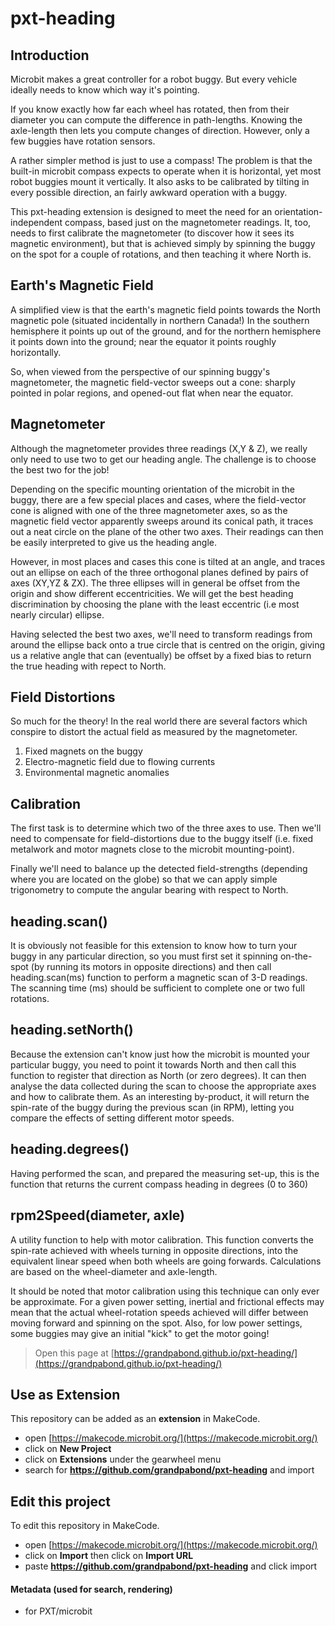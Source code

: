 # pxt-heading

## Introduction
Microbit makes a great controller for a robot buggy. But every vehicle ideally needs to know which way it's pointing. 

If you know exactly how far each wheel has rotated, then from their diameter you can compute the difference 
in path-lengths. Knowing the axle-length then lets you compute changes of direction. However, only a few 
buggies have rotation sensors.

A rather simpler method is just to use a compass! The problem is that the built-in microbit compass expects to operate
when it is horizontal, yet most robot buggies mount it vertically. It also asks to be calibrated by tilting in every 
possible direction, an fairly awkward operation with a buggy.

This pxt-heading extension is designed to meet the need for an orientation-independent compass, based just on the 
magnetometer readings. It, too, needs to first calibrate the magnetometer (to discover how it sees its magnetic 
environment), but that is achieved simply by spinning the buggy on the spot for a couple of rotations, 
and then teaching it where North is.

## Earth's Magnetic Field
A simplified view is that the earth's magnetic field points towards the North magnetic pole (situated incidentally 
in northern Canada!) In the southern hemisphere it points up out of the ground, and for the northern hemisphere 
it points down into the ground; near the equator it points roughly horizontally.

So, when viewed from the perspective of our spinning buggy's magnetometer, the magnetic field-vector sweeps out a cone:
sharply pointed in polar regions, and opened-out flat when near the equator.

## Magnetometer
Although the magnetometer provides three readings (X,Y & Z), we really only need to use two to get our heading angle. 
The challenge is to choose the best two for the job! 

Depending on the specific mounting orientation of the microbit in the buggy, there are a few special places and cases, 
where the field-vector cone is aligned with one of the three magnetometer axes, so as the magnetic field vector 
apparently sweeps around its conical path, it traces out a neat circle on the plane of the other two axes. 
Their readings can then be easily interpreted to give us the heading angle. 

However, in most places and cases this cone is tilted at an angle, and traces out an ellipse on each of the three 
orthogonal planes defined by pairs of axes (XY,YZ & ZX). The three ellipses will in general be offset from the
origin and show different eccentricities. We will get the best heading discrimination by choosing the plane 
with the least eccentric (i.e most nearly circular) ellipse. 

Having selected the best two axes, we'll need to transform readings from around the ellipse back onto a true circle
that is centred on the origin, giving us a relative angle that can (eventually) be offset by a fixed bias to return 
the true heading with repect to North.

## Field Distortions
So much for the theory! In the real world there are several factors which conspire to distort the actual field as 
measured by the magnetometer.
1) Fixed magnets on the buggy
2) Electro-magnetic field due to flowing currents
3) Environmental magnetic anomalies

## Calibration
The first task is to determine which two of the three axes to use. Then we'll need to compensate for field-distortions 
due to the buggy itself (i.e. fixed metalwork and motor magnets close to the microbit mounting-point).

Finally we'll need to balance up the detected field-strengths (depending where you are located on the globe) so 
that we can apply simple trigonometry to compute the angular bearing with respect to North.    



## heading.scan()
It is obviously not feasible for this extension to know how to turn your buggy in any particular direction, so you 
must first set it spinning on-the-spot (by running its motors in opposite directions) and then call heading.scan(ms) 
function to perform a magnetic scan of 3-D readings. The scanning time (ms) should be sufficient to complete one or 
two full rotations.

## heading.setNorth()
Because the extension can't know just how the microbit is mounted your particular buggy, you need to point it towards 
North and then call this function to register that direction as North (or zero degrees). It can then
analyse the data collected during the scan to choose the appropriate axes and how to calibrate them. 
As an interesting by-product, it will return the spin-rate of the buggy during the previous scan (in RPM), letting 
you compare the effects of setting different motor speeds.

## heading.degrees()
Having performed the scan, and prepared the measuring set-up, this is the function that returns the current compass 
heading in degrees (0 to 360)

## rpm2Speed(diameter, axle)
A utility function to help with motor calibration. This function converts the spin-rate achieved with wheels turning 
in opposite directions, into the equivalent linear speed when both wheels are going forwards. Calculations are based 
on the wheel-diameter and axle-length. 

It should be noted that motor calibration using this technique can only ever be approximate. 
For a given power setting, inertial and frictional effects may mean that the actual 
wheel-rotation speeds achieved will differ between moving forward and spinning on the spot.
Also, for low power settings, some buggies may give an initial "kick" to get the motor going!









> Open this page at [https://grandpabond.github.io/pxt-heading/](https://grandpabond.github.io/pxt-heading/)

## Use as Extension

This repository can be added as an **extension** in MakeCode.

* open [https://makecode.microbit.org/](https://makecode.microbit.org/)
* click on **New Project**
* click on **Extensions** under the gearwheel menu
* search for **https://github.com/grandpabond/pxt-heading** and import

## Edit this project

To edit this repository in MakeCode.

* open [https://makecode.microbit.org/](https://makecode.microbit.org/)
* click on **Import** then click on **Import URL**
* paste **https://github.com/grandpabond/pxt-heading** and click import

#### Metadata (used for search, rendering)

* for PXT/microbit
<script src="https://makecode.com/gh-pages-embed.js"></script><script>makeCodeRender("{{ site.makecode.home_url }}", "{{ site.github.owner_name }}/{{ site.github.repository_name }}");</script>
